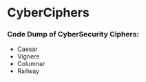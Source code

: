 # CyberCiphers
<h3>Code Dump of CyberSecurity Ciphers:</h3>
<ul>
  <li>Caesar</li>
  <li>Vignere</li>
  <li>Columnar</li>
  <li>Railway</li>
</ul>

